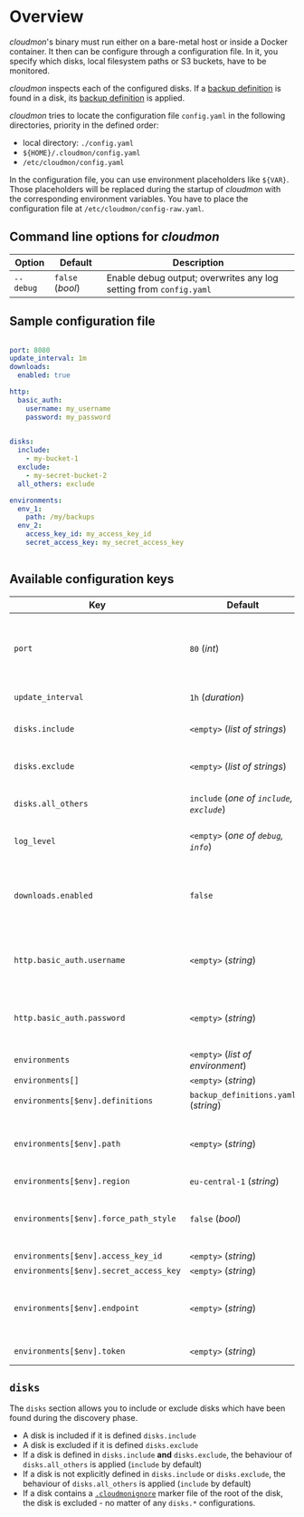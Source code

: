 # Overview
*cloudmon*'s binary must run either on a bare-metal host or inside a Docker container.
It then can be configure through a configuration file. 
In it, you specify which disks, local filesystem paths or S3 buckets, have to be monitored.

*cloudmon* inspects each of the configured disks. If a [backup definition](../20-backup-definition/10-overview.md) is found in a disk, its [backup definition](../20-backup-definition/10-overview.md) is applied.

*cloudmon* tries to locate the configuration file `config.yaml` in the following directories, priority in the defined order:

- local directory: `./config.yaml`
- `${HOME}/.cloudmon/config.yaml`
- `/etc/cloudmon/config.yaml`

In the configuration file, you can use environment placeholders like `${VAR}`. Those placeholders will be replaced during the startup of *cloudmon* with the corresponding environment variables. You have to place the configuration file at `/etc/cloudmon/config-raw.yaml`.

## Command line options for *cloudmon*

| Option | Default | Description |
| --- | --- | --- |
| `--debug` | `false` (*bool*) | Enable debug output; overwrites any log setting from `config.yaml` |

## Sample configuration file

```yaml

port: 8080
update_interval: 1m
downloads:
  enabled: true

http:
  basic_auth:
    username: my_username
    password: my_password
	

disks:
  include:
    - my-bucket-1
  exclude:
    - my-secret-bucket-2
  all_others: exclude

environments:
  env_1:
    path: /my/backups
  env_2:
    access_key_id: my_access_key_id
	secret_access_key: my_secret_access_key
    
```

## Available configuration keys

| Key | Default | Required | Description |
| --- | --- | --- | --- |
| `port` | `80` (*int*) | No | Default HTTP port to listen for requests. TLS is not supported at the moment. Consider using a proxy if you need encryption. |
| `update_interval` | `1h` (*duration*) | No |  Checks each disk in that duration interval. |
| `disks.include` | `<empty>` (*list of strings*) | No |  Only include the disks with the given name, case-sensitive. | 
| `disks.exclude` | `<empty>` (*list of strings*) | No |  Only include the disks with the given name, case-sensitive. | 
| `disks.all_others` | `include` (*one of `include`, `exclude`*) | No | Behaviour for disks which are not explicitly included or excluded. | 
| `log_level` | `<empty>` (*one of `debug`, `info`*) | No |  Used log level; will be overwritten if `--debug` is used. | 
| `downloads.enabled` | `false` | No | If `true`, the latest artifact of a monitored backup disk can be downloaded. This is disabled by default for security reasons ([#1](https://github.com/dreitier/cloudmon/issues/1)).|
| `http.basic_auth.username` | `<empty>` (*string*) | No | Username for HTTP Basic Authentication. If this is set, `http.basic_auth.password` must be also set. |
| `http.basic_auth.password` | `<empty>` (*string*) | No | Password for HTTP Basic Authentication. If this is set, `http.basic_auth.username` must be also set. |
| `environments` | `<empty>` (*list of environment*) | No | Each `environment` to check. |
| `environments[]` | `<empty>` (*string*) | __Yes__ |  Name of environment. |
| `environments[$env].definitions` | `backup_definitions.yaml` (*string*) | No | YAML file containing the backup definitions. |
| `environments[$env].path` | `<empty>` (*string*) | No | Local path to check for. If you use the `path` parameter, other parameters specific for S3 are ignored. |
| `environments[$env].region` | `eu-central-1` (*string*) | No | AWS region |
| `environments[$env].force_path_style` | `false` (*bool*) | No | Use path-style for that S3 bucket. This is deprecated by AWS S3 and should be probably `false`. |
| `environments[$env].access_key_id` | `<empty>` (*string*) | __Yes__ | AWS Access Key |
| `environments[$env].secret_access_key` | `<empty>` (*string*) | __Yes__ | AWS Secret Access Key |
| `environments[$env].endpoint` | `<empty>` (*string*) | No | Custom AWS S3 endpoint. This must be used for Minio buckets or if you are using a local S3 instance. |
| `environments[$env].token` | `<empty>` (*string*) | No | AWS STS session token. You can leave that empty. |

## `disks`
The `disks` section allows you to include or exclude disks which have been found during the discovery phase.

- A disk is included if it is defined `disks.include`
- A disk is excluded if it is defined `disks.exclude`
- If a disk is defined in `disks.include` __and__ `disks.exclude`, the behaviour of `disks.all_others` is applied (`include` by default)
- If a disk is not explicitly defined in `disks.include` or `disks.exclude`, the behaviour of `disks.all_others` is applied (`include` by default)
- If a disk contains a [`.cloudmonignore`](storage#ignoring-disks) marker file of the root of the disk, the disk is excluded - no matter of any `disks.*` configurations.